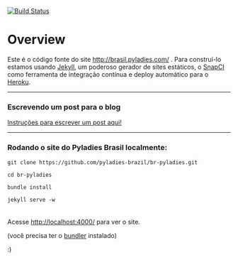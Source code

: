 [![Build Status](https://snap-ci.com/pyladies-brazil/br-pyladies/branch/master/build_image)](https://snap-ci.com/pyladies-brazil/br-pyladies/branch/master)

# Overview

Este é o código fonte do site http://brasil.pyladies.com/ . Para construí-lo estamos usando [Jekyll](http://jekyllrb.com), um poderoso gerador de sites estáticos, o [SnapCI](snap-ci.com) como ferramenta de integração contínua e deploy automático para o [Heroku](https://www.heroku.com/).


______________

### Escrevendo um post para o blog

[Instruções para escrever um post aqui!](https://github.com/pyladies-brazil/br-pyladies/wiki/Escrevendo-um-post-para-o-blog-Pyladies-Brasil)

______________


### Rodando o site do Pyladies Brasil localmente:

``git clone https://github.com/pyladies-brazil/br-pyladies.git``  

``cd br-pyladies``   

``bundle install``

``jekyll serve -w``  
<br>  
Acesse [http://localhost:4000/](http://localhost:4000/) para ver o site.

(você precisa ter o [bundler](http://bundler.io/) instalado)


:)
